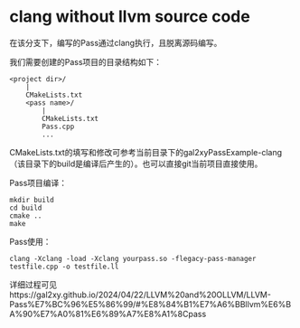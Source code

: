 # clang without llvm source code
在该分支下，编写的Pass通过clang执行，且脱离源码编写。


我们需要创建的Pass项目的目录结构如下：

```
<project dir>/
    |
    CMakeLists.txt
    <pass name>/
        |
        CMakeLists.txt
        Pass.cpp
        ...
```

CMakeLists.txt的填写和修改可参考当前目录下的gal2xyPassExample-clang（该目录下的build是编译后产生的）。也可以直接git当前项目直接使用。

Pass项目编译：

```shell
mkdir build
cd build
cmake ..
make
```

Pass使用：

```
clang -Xclang -load -Xclang yourpass.so -flegacy-pass-manager testfile.cpp -o testfile.ll
```

详细过程可见https://gal2xy.github.io/2024/04/22/LLVM%20and%20OLLVM/LLVM-Pass%E7%BC%96%E5%86%99/#%E8%84%B1%E7%A6%BBllvm%E6%BA%90%E7%A0%81%E6%89%A7%E8%A1%8Cpass
